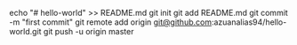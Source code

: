 echo "# hello-world" >> README.md
git init
git add README.md
git commit -m "first commit"
git remote add origin git@github.com:azuanalias94/hello-world.git
git push -u origin master
